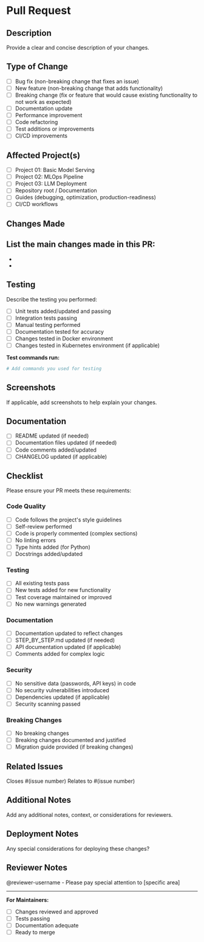 # Pull Request

## Description
Provide a clear and concise description of your changes.

## Type of Change
- [ ] Bug fix (non-breaking change that fixes an issue)
- [ ] New feature (non-breaking change that adds functionality)
- [ ] Breaking change (fix or feature that would cause existing functionality to not work as expected)
- [ ] Documentation update
- [ ] Performance improvement
- [ ] Code refactoring
- [ ] Test additions or improvements
- [ ] CI/CD improvements

## Affected Project(s)
- [ ] Project 01: Basic Model Serving
- [ ] Project 02: MLOps Pipeline
- [ ] Project 03: LLM Deployment
- [ ] Repository root / Documentation
- [ ] Guides (debugging, optimization, production-readiness)
- [ ] CI/CD workflows

## Changes Made
List the main changes made in this PR:
-
-
-

## Testing
Describe the testing you performed:

- [ ] Unit tests added/updated and passing
- [ ] Integration tests passing
- [ ] Manual testing performed
- [ ] Documentation tested for accuracy
- [ ] Changes tested in Docker environment
- [ ] Changes tested in Kubernetes environment (if applicable)

**Test commands run:**
```bash
# Add commands you used for testing
```

## Screenshots
If applicable, add screenshots to help explain your changes.

## Documentation
- [ ] README updated (if needed)
- [ ] Documentation files updated (if needed)
- [ ] Code comments added/updated
- [ ] CHANGELOG updated (if applicable)

## Checklist
Please ensure your PR meets these requirements:

### Code Quality
- [ ] Code follows the project's style guidelines
- [ ] Self-review performed
- [ ] Code is properly commented (complex sections)
- [ ] No linting errors
- [ ] Type hints added (for Python)
- [ ] Docstrings added/updated

### Testing
- [ ] All existing tests pass
- [ ] New tests added for new functionality
- [ ] Test coverage maintained or improved
- [ ] No new warnings generated

### Documentation
- [ ] Documentation updated to reflect changes
- [ ] STEP_BY_STEP.md updated (if needed)
- [ ] API documentation updated (if applicable)
- [ ] Comments added for complex logic

### Security
- [ ] No sensitive data (passwords, API keys) in code
- [ ] No security vulnerabilities introduced
- [ ] Dependencies updated (if applicable)
- [ ] Security scanning passed

### Breaking Changes
- [ ] No breaking changes
- [ ] Breaking changes documented and justified
- [ ] Migration guide provided (if breaking changes)

## Related Issues
Closes #(issue number)
Relates to #(issue number)

## Additional Notes
Add any additional notes, context, or considerations for reviewers.

## Deployment Notes
Any special considerations for deploying these changes?

## Reviewer Notes
@reviewer-username - Please pay special attention to [specific area]

---

**For Maintainers:**
- [ ] Changes reviewed and approved
- [ ] Tests passing
- [ ] Documentation adequate
- [ ] Ready to merge
